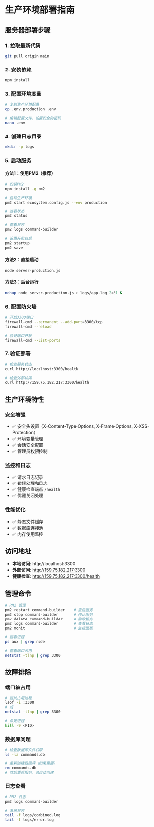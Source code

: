 # 生产环境部署指南

## 服务器部署步骤

### 1. 拉取最新代码
```bash
git pull origin main
```

### 2. 安装依赖
```bash
npm install
```

### 3. 配置环境变量
```bash
# 复制生产环境配置
cp .env.production .env

# 编辑配置文件，设置安全的密码
nano .env
```

### 4. 创建日志目录
```bash
mkdir -p logs
```

### 5. 启动服务

#### 方法1：使用PM2（推荐）
```bash
# 安装PM2
npm install -g pm2

# 启动生产环境
pm2 start ecosystem.config.js --env production

# 查看状态
pm2 status

# 查看日志
pm2 logs command-builder

# 设置开机自启
pm2 startup
pm2 save
```

#### 方法2：直接启动
```bash
node server-production.js
```

#### 方法3：后台运行
```bash
nohup node server-production.js > logs/app.log 2>&1 &
```

### 6. 配置防火墙
```bash
# 开放3300端口
firewall-cmd --permanent --add-port=3300/tcp
firewall-cmd --reload

# 验证端口开放
firewall-cmd --list-ports
```

### 7. 验证部署
```bash
# 检查服务状态
curl http://localhost:3300/health

# 检查外部访问
curl http://159.75.182.217:3300/health
```

## 生产环境特性

### 安全增强
- ✅ 安全头设置（X-Content-Type-Options, X-Frame-Options, X-XSS-Protection）
- ✅ 环境变量管理
- ✅ 会话安全配置
- ✅ 管理员权限控制

### 监控和日志
- ✅ 请求日志记录
- ✅ 错误处理和日志
- ✅ 健康检查端点 `/health`
- ✅ 优雅关闭处理

### 性能优化
- ✅ 静态文件缓存
- ✅ 数据库连接池
- ✅ 内存使用监控

## 访问地址

- **本地访问**: http://localhost:3300
- **外部访问**: http://159.75.182.217:3300
- **健康检查**: http://159.75.182.217:3300/health

## 管理命令

```bash
# PM2 管理
pm2 restart command-builder    # 重启服务
pm2 stop command-builder       # 停止服务
pm2 delete command-builder     # 删除服务
pm2 logs command-builder       # 查看日志
pm2 monit                      # 监控面板

# 查看进程
ps aux | grep node

# 查看端口占用
netstat -tlnp | grep 3300
```

## 故障排除

### 端口被占用
```bash
# 查找占用进程
lsof -i :3300
# 或
netstat -tlnp | grep 3300

# 杀死进程
kill -9 <PID>
```

### 数据库问题
```bash
# 检查数据库文件权限
ls -la commands.db

# 重新创建数据库（如果需要）
rm commands.db
# 然后重启服务，会自动创建
```

### 日志查看
```bash
# PM2 日志
pm2 logs command-builder

# 系统日志
tail -f logs/combined.log
tail -f logs/error.log
```
